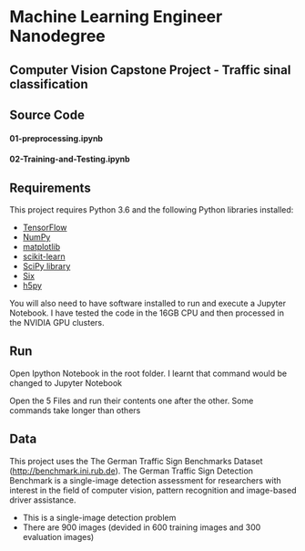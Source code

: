 # Machine Learning Engineer Nanodegree
## Computer Vision Capstone Project - Traffic sinal classification

## Source Code

#### 01-preprocessing.ipynb
#### 02-Training-and-Testing.ipynb

## Requirements

This project requires Python 3.6 and the following Python libraries installed:

- [TensorFlow](http://www.tensorflow.org/)
- [NumPy](http://www.numpy.org/)
- [matplotlib](http://matplotlib.org/)
- [scikit-learn](http://scikit-learn.org/stable/)
- [SciPy library](http://www.scipy.org/scipylib/index.html)
- [Six](http://pypi.python.org/pypi/six/)
- [h5py](http://pypi.python.org/pypi/h5py/)

You will also need to have software installed to run and execute a Jupyter Notebook. I have tested the code in the 16GB CPU and then processed in the NVIDIA GPU clusters.

## Run

Open Ipython Notebook in the root folder. I learnt that command would be changed to Jupyter Notebook

Open the 5 Files and run their contents one after the other. Some commands take longer than others

## Data

This project uses the The German Traffic Sign Benchmarks Dataset (http://benchmark.ini.rub.de). The German Traffic Sign Detection Benchmark is a single-image detection assessment for researchers with interest in the field of computer vision, pattern recognition and image-based driver assistance.

* This is a single-image detection problem
* There are 900 images (devided in 600 training images and 300 evaluation images)
